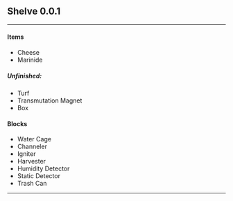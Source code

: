 ## Shelve 0.0.1
****
#### Items
- Cheese
- Marinide
##### Unfinished:
- Turf
- Transmutation Magnet
- Box
#### Blocks
- Water Cage
- Channeler
- Igniter
- Harvester
- Humidity Detector
- Static Detector
- Trash Can
****

